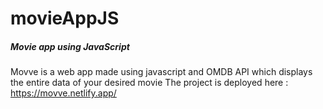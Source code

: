 # movieAppJS

##### Movie app using JavaScript

Movve is a web app made using javascript and OMDB API which displays the entire data of your desired movie
The project is deployed here :  https://movve.netlify.app/
